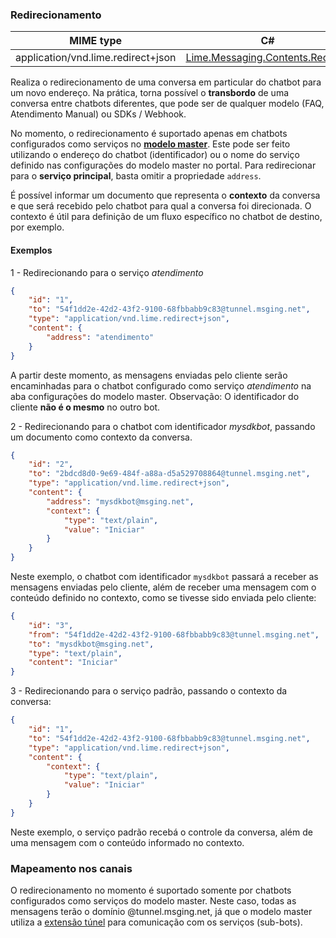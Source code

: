 ### Redirecionamento
| MIME type                          |  C#                                 |
|------------------------------------|-------------------------------------|
| application/vnd.lime.redirect+json | [Lime.Messaging.Contents.Redirect](https://github.com/takenet/lime-csharp/blob/master/src/Lime.Messaging/Contents/Redirect.cs) |

Realiza o redirecionamento de uma conversa em particular do chatbot para um novo endereço. Na prática, torna possível o **transbordo** de uma conversa entre chatbots diferentes, que pode ser de qualquer modelo (FAQ, Atendimento Manual) ou SDKs / Webhook.

No momento, o redirecionamento é suportado apenas em chatbots configurados como serviços no [**modelo master**](https://portal.blip.ai/#/docs/templates/master). Este pode ser feito utilizando o endereço do chatbot (identificador) ou o nome do serviço definido nas configurações do modelo master no portal. Para redirecionar para o **serviço principal**, basta omitir a propriedade `address`.

É possível informar um documento que representa o **contexto** da conversa e que será recebido pelo chatbot para qual a conversa foi direcionada. O contexto é útil para definição de um fluxo específico no chatbot de destino, por exemplo.

#### Exemplos
1 - Redirecionando para o serviço *atendimento*
```json
{
    "id": "1",
    "to": "54f1dd2e-42d2-43f2-9100-68fbbabb9c83@tunnel.msging.net",
    "type": "application/vnd.lime.redirect+json",
    "content": {
        "address": "atendimento"
    }
}
```
A partir deste momento, as mensagens enviadas pelo cliente serão encaminhadas para o chatbot configurado como serviço *atendimento* na aba configurações do modelo master. Observação: O identificador do cliente **não é o mesmo** no outro bot.

2 - Redirecionando para o chatbot com identificador *mysdkbot*, passando um documento como contexto da conversa.
```json
{
    "id": "2",
    "to": "2bdcd8d0-9e69-484f-a88a-d5a529708864@tunnel.msging.net",
    "type": "application/vnd.lime.redirect+json",
    "content": {
        "address": "mysdkbot@msging.net",
        "context": {
            "type": "text/plain",
            "value": "Iniciar"
        }
    }
}
```
Neste exemplo, o chatbot com identificador `mysdkbot` passará a receber as mensagens enviadas pelo cliente, além de receber uma mensagem com o conteúdo definido no contexto, como se tivesse sido enviada pelo cliente:

```json
{
    "id": "3",
    "from": "54f1dd2e-42d2-43f2-9100-68fbbabb9c83@tunnel.msging.net",
    "to": "mysdkbot@msging.net",
    "type": "text/plain",
    "content": "Iniciar"
}
```

3 - Redirecionando para o serviço padrão, passando o contexto da conversa:
```json
{
    "id": "1",
    "to": "54f1dd2e-42d2-43f2-9100-68fbbabb9c83@tunnel.msging.net",
    "type": "application/vnd.lime.redirect+json",
    "content": {
        "context": {
            "type": "text/plain",
            "value": "Iniciar"
        }
    }
}
```

Neste exemplo, o serviço padrão recebá o controle da conversa, além de uma mensagem com o conteúdo informado no contexto.


### Mapeamento nos canais

O redirecionamento no momento é suportado somente por chatbots configurados como serviços do modelo master. Neste caso, todas as mensagens terão o domínio @tunnel.msging.net, já que o modelo master utiliza a [extensão túnel](https://portal.blip.ai/#/docs/tunnel) para comunicação com os serviços (sub-bots).

